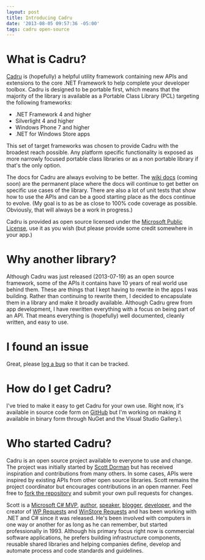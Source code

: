 ```yaml
---
layout: post
title: Introducing Cadru
date: '2013-08-05 09:57:36 -05:00'
tags: cadru open-source
---
```


# What is Cadru?

[Cadru](http://scottdorman.github.io/cadru) is (hopefully) a helpful utility framework containing new APIs and extensions to the core .NET Framework to help complete your developer toolbox. Cadru is designed to be portable first, which means that the majority of the library is available as a Portable Class Library (PCL) targeting the following frameworks:

*   .NET Framework 4 and higher 
*   Silverlight 4 and higher 
*   Windows Phone 7 and higher 
*   .NET for Windows Store apps   

This set of target frameworks was chosen to provide Cadru with the broadest reach possible. Any platform specific functionality is exposed as more narrowly focused portable class libraries or as a non portable library if that's the only option.

The docs for Cadru are always evolving to be better. The [wiki docs](https://github.com/scottdorman/cadru/wiki) (coming soon) are the permanent place where the docs will continue to get better on specific use cases of the library. There are also a lot of unit tests that show how to use the APIs and can be a good starting place as the docs continue to evolve. (My goal is to as be as close to 100% code coverage as possible. Obviously, that will always be a work in progress.)

Cadru is provided as open source licensed under the [Microsoft Public License](http://opensource.org/licenses/Ms-PL.html), use it as you wish (but please provide some credit somewhere in your app.)

# Why another library?

Although Cadru was just released (2013-07-19) as an open source framework, some of the APIs it contains have 10 years of real world use behind them. These are things that I kept having to rewrite in the apps I was building. Rather than continuing to rewrite them, I decided to encapsulate them in a library and make it broadly available. Although Cadru grew from app development, I have rewritten everything with a focus on being part of an API. That means everything is (hopefully) well documented, cleanly written, and easy to use.

# I found an issue

Great, please [log a bug](https://github.com/scottdorman/cadru/issues/new) so that it can be tracked.

# How do I get Cadru?

I've tried to make it easy to get Cadru for your own use. Right now, it's available in source code form on [GitHub](https://github.com/scottdorman/cadru) but I'm working on making it available in binary form through NuGet and the Visual Studio Gallery.\

# Who started Cadru?

Cadru is an open source project available to everyone to use and change. The project was initially started by [Scott Dorman](http://about.me/scottdorman) but has received inspiration and contributions from many others. In some cases, APIs were inspired by existing APIs from other open source libraries. Scott remains the project coordinator but encourages contributions in an open manner. Feel free to [fork the repository](https://github.com/scottdorman/cadru/fork) and submit your own pull requests for changes. 

Scott is a [Microsoft C# MVP](https://mvp.microsoft.com/en-us/PublicProfile/4014220), [author](http://amzn.to/28ILhnG), [speaker](http://speakerrate.com/scottdorman), [blogger](scottdorman.github.io), [developer](http://scottdorman.azurewebsites.net/), and the creator of [WP Requests](http://wprequests.uservoice.com/) and [WinStore Requests](http://winstorerequests.uservoice.com/) and has been working with .NET and C# since it was released. He's been involved with computers in one way or another for as long as he can remember, but started professionally in 1993. Although his primary focus right now is commercial software applications, he prefers building infrastructure components, reusable shared libraries and helping companies define, develop and automate process and code standards and guidelines.
